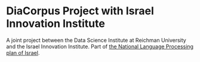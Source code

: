# DiaCorpus Project with Israel Innovation Institute
A joint project between the Data Science Institute at Reichman University and the Israel Innovation Institute. Part of [the National Language Processing plan of Israel](https://ar.nationalplanil.ai/).
